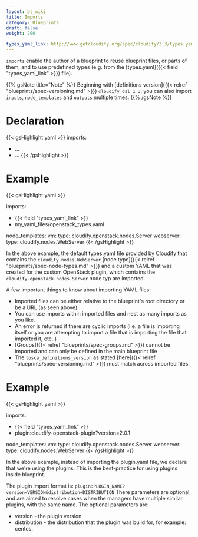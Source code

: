 ```yaml
---
layout: bt_wiki
title: Imports
category: Blueprints
draft: false
weight: 200

types_yaml_link: http://www.getcloudify.org/spec/cloudify/3.3/types.yaml
---
```


`imports` enable the author of a blueprint to reuse blueprint files, or parts of them, and to use predefined types (e.g. from the [types.yaml]({{< field "types_yaml_link" >}}) file).

{{% gsNote title="Note" %}}
Beginning with [definitions version]({{< relref "blueprints/spec-versioning.md" >}}) `cloudify_dsl_1_3`, you can also import `inputs`, `node_templates` and `outputs` multiple times.
{{% /gsNote %}}

# Declaration

{{< gsHighlight  yaml >}}
imports:
  - ...
  - ...
{{< /gsHighlight >}}


# Example

{{< gsHighlight  yaml >}}

imports:
  - {{< field "types_yaml_link" >}}
  - my_yaml_files/openstack_types.yaml

node_templates:
  vm:
    type: cloudify.openstack.nodes.Server
  webserver:
    type: cloudify.nodes.WebServer
{{< /gsHighlight >}}

In the above example, the default types.yaml file provided by Cloudify that contains the `cloudify.nodes.WebServer` [node type]({{< relref "blueprints/spec-node-types.md" >}}) and a custom YAML that was created for the custom OpenStack plugin, which contains the `cloudify.openstack.nodes.Server` node typ are imported.

A few important things to know about importing YAML files:

* Imported files can be either relative to the blueprint's root directory or be a URL (as seen above).
* You can use imports within imported files and nest as many imports as you like.
* An error is returned if there are cyclic imports (i.e. a file is importing itself or you are attempting to import a file that is importing the file that imported it, etc..)
* [Groups]({{< relref "blueprints/spec-groups.md" >}}) cannot be imported and can only be defined in the main blueprint file
* The `tosca_definitions_version` as stated [here]({{< relref "blueprints/spec-versioning.md" >}}) must match across imported files.


# Example

{{< gsHighlight  yaml >}}

imports:
  - {{< field "types_yaml_link" >}}
  - plugin:cloudify-openstack-plugin?version=2.0.1

node_templates:
  vm:
    type: cloudify.openstack.nodes.Server
  webserver:
    type: cloudify.nodes.WebServer
{{< /gsHighlight >}}


In the above example, instead of importing the plugin.yaml file, we declare that we're using the plugins.
This is the best-practice for using plugins inside blueprint.

The plugin import format is: `plugin:PLUGIN_NAME?version=VERSION&distribution=DISTRIBUTION`
There parameters are optional, and are aimed to resolve cases when the managers have multiple similar plugins, with the same name.
The optional parameters are:

 - version - the plugin version
 - distribution - the distribution that the plugin was build for, for example: centos.